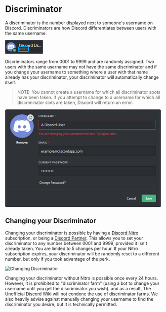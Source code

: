 <!-- TITLE: Discriminator -->
<!-- SUBTITLE: Information about Discord discriminators -->

# Discriminator
A discriminator is the number displayed next to someone's username on Discord. Discriminators are how Discord differentiates between users with the same username.

![Discriminator Example](/uploads/discriminator-example.png "Discriminator Example")

Discriminators range from 0001 to 9999 and are randomly assigned. Two users with the same username may not have the same discriminator and if you change your username to something where a user with that name already has your discriminator, your discriminator will automatically change itself.

 > NOTE: You cannot create a username for which all discriminator spots have been taken. If you attempt to change to a username for which all discriminator slots are taken, Discord will return an error.

![Usernamechange](/uploads/discriminator/usernamechange.png "Usernamechange")

## Changing your Discriminator
Changing your discriminator is possible by having a [Discord Nitro](/nitro) subscription, or being a [Discord Partner](/partner). This allows you to set your discriminator to any number between 0001 and 9999, provided it isn't already taken. You are limited to 5 changes per hour. If your Nitro subscription expires, your discriminator will be randomly reset to a different number, but only if you took advantage of the perk.

![Changing Discriminator](https://i.imgur.com/SuxuNHe.png "Changing Discriminator")


Changing your discriminator without Nitro is possible once every 24 hours. However, it is prohibited to "discriminator farm" (using a bot to change your username until you get the discriminator you wish), and as a result, The Unofficial Discord Wiki will not condone the use of discriminator farms. We also heavily advise against manually changing your username to find the discriminator you desire, but it is technically permitted.